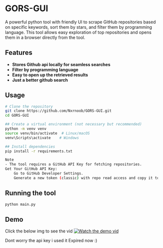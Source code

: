 # GORS-GUI

A powerful python tool with friendly UI to scrape GitHub repositories based on specific keywords, sort them by stars, and filter them by programming language. This tool allows easy exploration of top repositories and opens them in a browser directly from the tool.

## Features
 - **Stores Github api locally for seamless searches**
 - **Filter by programming language**
 - **Easy to open up the retrieved results**
 - **Just a better github search**

## Usage

```bash
# Clone the repository
git clone https://github.com/Nxrnoob/GORS-GUI.git
cd GORS-GUI

## Create a virtual environment (not necessary but recommended)
python -m venv venv
source venv/bin/activate  # Linux/macOS
venv\Scripts\activate    # Windows

## Install dependencies
pip install -r requirements.txt

Note 
- The tool requires a GitHub API Key for fetching repositories.
Get Your GitHub API Key:
    Go to GitHub Developer Settings.
    Generate a new token (classic) with repo read access and copy it to paste it in the tool.
```

## Running the tool
```bash
python main.py
```


## Demo 
  Click the below img to see the vid
   [![Watch the demo vid](https://img.youtube.com/vi/rGl0NNzb3sU/0.jpg)](https://youtu.be/rGl0NNzb3sU)

   Dont worry the api  key i used it Expired now :)
